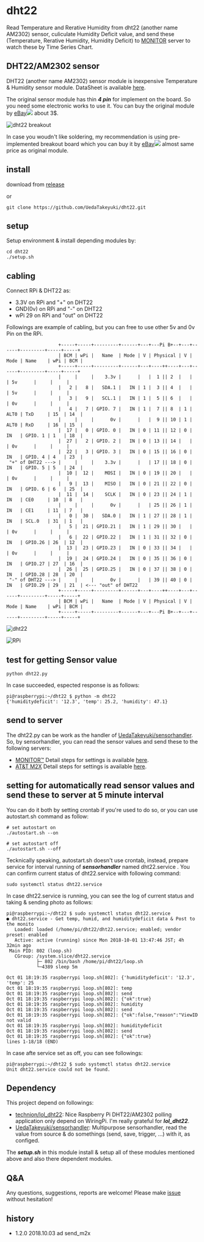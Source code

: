 # dht22
Read Temperature and Rerative Humidity from dht22 (another name AM2302) sensor, culiculate Humidity Deficit value, and send these (Temperature, Rerative Humidity, Humidity Deficit) to [MONITOR](https://monitor.uedasoft.com) server to watch these by Time Series Chart.

## DHT22/AM2302 sensor

DHT22 (another name AM2302) sensor module is inexpensive Temperature & Humidity sensor module. DataSheet is available [here](https://www.sparkfun.com/datasheets/Sensors/Temperature/DHT22.pdf).

The original sensor module has thin ***4 pin*** for implement on the board. So you need some electronic works to use it. You can buy the original module by <a target="_self" href="http://rover.ebay.com/rover/1/711-53200-19255-0/1?icep_ff3=2&pub=5575391936&toolid=10001&campid=5338390482&customid=&icep_item=181922128912&ipn=psmain&icep_vectorid=229466&kwid=902099&mtid=824&kw=lg">eBay</a><img style="text-decoration:none;border:0;padding:0;margin:0;" src="http://rover.ebay.com/roverimp/1/711-53200-19255-0/1?ff3=2&pub=5575391936&toolid=10001&campid=5338390482&customid=&item=181922128912&mpt=[CACHEBUSTER]"> about 3$.

![dht22 breakout](https://4.bp.blogspot.com/-TniTXhOq8Zw/W7LDE7PpiSI/AAAAAAAABZc/D7el9KKklQkqnr0s8TmnpZqqcp7sTU1fwCEwYBhgL/s1600/2018-10-02%2B09.45.28.jpg)

In case you woudn't like soldering, my recommendation is using pre-implemented breakout board which you can buy it by <a target="_self" href="http://rover.ebay.com/rover/1/711-53200-19255-0/1?icep_ff3=2&pub=5575391936&toolid=10001&campid=5338390482&customid=&icep_item=191964438524&ipn=psmain&icep_vectorid=229466&kwid=902099&mtid=824&kw=lg">eBay</a><img style="text-decoration:none;border:0;padding:0;margin:0;" src="http://rover.ebay.com/roverimp/1/711-53200-19255-0/1?ff3=2&pub=5575391936&toolid=10001&campid=5338390482&customid=&item=191964438524&mpt=[CACHEBUSTER]"> almost same price as original module.

## install
download from [release](https://github.com/UedaTakeyuki/dht22/releases)

or 

```
git clone https://github.com/UedaTakeyuki/dht22.git
```

## setup
Setup environment & install depending modules by:

```
cd dht22
./setup.sh 
```

## cabling
Connect RPi & DHT22 as:

- 3.3V on RPi and "+" on DHT22
- GND(0v) on RPi and "-" on DHT22
- wPi 29 on RPi and "out" on DHT22 

Followings are example of cabling, but you can free to use other 5v and 0v Pin on the RPi. 

```
                   +-----+-----+---------+------+---+---Pi B+--+---+------+---------+-----+-----+
                   | BCM | wPi |   Name  | Mode | V | Physical | V | Mode | Name    | wPi | BCM |
                   +-----+-----+---------+------+---+----++----+---+------+---------+-----+-----+
                   |     |     |    3.3v |      |   |  1 || 2  |   |      | 5v      |     |     |
                   |   2 |   8 |   SDA.1 |   IN | 1 |  3 || 4  |   |      | 5v      |     |     |
                   |   3 |   9 |   SCL.1 |   IN | 1 |  5 || 6  |   |      | 0v      |     |     |
                   |   4 |   7 | GPIO. 7 |   IN | 1 |  7 || 8  | 1 | ALT0 | TxD     | 15  | 14  |
                   |     |     |      0v |      |   |  9 || 10 | 1 | ALT0 | RxD     | 16  | 15  |
                   |  17 |   0 | GPIO. 0 |   IN | 0 | 11 || 12 | 0 | IN   | GPIO. 1 | 1   | 18  |
                   |  27 |   2 | GPIO. 2 |   IN | 0 | 13 || 14 |   |      | 0v      |     |     |
                   |  22 |   3 | GPIO. 3 |   IN | 0 | 15 || 16 | 0 | IN   | GPIO. 4 | 4   | 23  |
 "+" of DHT22 ---> |     |     |    3.3v |      |   | 17 || 18 | 0 | IN   | GPIO. 5 | 5   | 24  |
                   |  10 |  12 |    MOSI |   IN | 0 | 19 || 20 |   |      | 0v      |     |     |
                   |   9 |  13 |    MISO |   IN | 0 | 21 || 22 | 0 | IN   | GPIO. 6 | 6   | 25  |
                   |  11 |  14 |    SCLK |   IN | 0 | 23 || 24 | 1 | IN   | CE0     | 10  | 8   |
                   |     |     |      0v |      |   | 25 || 26 | 1 | IN   | CE1     | 11  | 7   |
                   |   0 |  30 |   SDA.0 |   IN | 1 | 27 || 28 | 1 | IN   | SCL.0   | 31  | 1   |
                   |   5 |  21 | GPIO.21 |   IN | 1 | 29 || 30 |   |      | 0v      |     |     |
                   |   6 |  22 | GPIO.22 |   IN | 1 | 31 || 32 | 0 | IN   | GPIO.26 | 26  | 12  |
                   |  13 |  23 | GPIO.23 |   IN | 0 | 33 || 34 |   |      | 0v      |     |     |
                   |  19 |  24 | GPIO.24 |   IN | 0 | 35 || 36 | 0 | IN   | GPIO.27 | 27  | 16  |
                   |  26 |  25 | GPIO.25 |   IN | 0 | 37 || 38 | 0 | IN   | GPIO.28 | 28  | 20  |
 "-" of DHT22 ---> |     |     |      0v |      |   | 39 || 40 | 0 | IN   | GPIO.29 | 29  | 21  | <--- "out" of DHT22
                   +-----+-----+---------+------+---+----++----+---+------+---------+-----+-----+
                   | BCM | wPi |   Name  | Mode | V | Physical | V | Mode | Name    | wPi | BCM |
                   +-----+-----+---------+------+---+---Pi B+--+---+------+---------+-----+-----+
```

![dht22](https://1.bp.blogspot.com/-SufWREq2L5k/W7LP6lOBUqI/AAAAAAAABaM/dLdloQ2Pm7UaXN772V1q0KzBtcuFj87cwCLcBGAs/s1600/2018-10-02%2B10.53.13.jpg)

![RPi](https://4.bp.blogspot.com/-iXRnFPfCA2s/W7LCfHJkjgI/AAAAAAAABZI/LbuQs3p3Y0Mhc_Wac0x8z4vv6wneHboWACEwYBhgL/s1600/2018-10-02%2B09.42.42.jpg)

## test for getting Sensor value

```
python dht22.py
```

In case succeeded, espected response is as follows:

```
pi@raspberrypi:~/dht22 $ python -m dht22
{'humiditydeficit': '12.3', 'temp': 25.2, 'humidity': 47.1}
```

## send to server

The dht22.py can be work as the handler of [UedaTakeyuki/sensorhandler](https://github.com/UedaTakeyuki/sensorhandler). So, by sensorhandler, you can read the sensor values and send these to the following servers:

- [MONITOR™](https://monitor.uedasoft.com/)  Detail steps for settings is available [here](send_monitor.md). 
- [AT&T M2X](https://m2x.att.com/) Detail steps for settings is available [here](send_m2x.md). 


## setting for automatically read sensor values and send these to server at 5 minute interval

You can do it both by setting crontab if you're used to do so, or you can use autostart.sh command as follow:


```
# set autostart on
./autostart.sh --on

# set autostart off
./autostart.sh --off
```

Tecknically speaking, autostart.sh doesn't use crontab, instead, prepare service for interval running of ***sensorhandler*** named dht22.service .
You can confirm current status of dht22.service with following command:

```
sudo systemctl status dht22.service
```

In case dht22.service is running, you can see the log of current status and taking & sending photo as follows:
```
pi@raspberrypi:~/dht22 $ sudo systemctl status dht22.service 
● dht22.service - Get temp, humid, and humiditydeficit data & Post to the monito
   Loaded: loaded (/home/pi/dht22/dht22.service; enabled; vendor preset: enabled
   Active: active (running) since Mon 2018-10-01 13:47:46 JST; 4h 32min ago
 Main PID: 802 (loop.sh)
   CGroup: /system.slice/dht22.service
           ├─ 802 /bin/bash /home/pi/dht22/loop.sh
           └─4389 sleep 5m

Oct 01 18:19:35 raspberrypi loop.sh[802]: {'humiditydeficit': '12.3', 'temp': 25
Oct 01 18:19:35 raspberrypi loop.sh[802]: temp
Oct 01 18:19:35 raspberrypi loop.sh[802]: send
Oct 01 18:19:35 raspberrypi loop.sh[802]: {"ok":true}
Oct 01 18:19:35 raspberrypi loop.sh[802]: humidity
Oct 01 18:19:35 raspberrypi loop.sh[802]: send
Oct 01 18:19:35 raspberrypi loop.sh[802]: {"ok":false,"reason":"ViewID not valid
Oct 01 18:19:35 raspberrypi loop.sh[802]: humiditydeficit
Oct 01 18:19:35 raspberrypi loop.sh[802]: send
Oct 01 18:19:35 raspberrypi loop.sh[802]: {"ok":true}
lines 1-18/18 (END)
```

In case afte service set as off, you can see followings:
```
pi@raspberrypi:~/dht22 $ sudo systemctl status dht22.service
Unit dht22.service could not be found.
```

## Dependency
This project depend on followings:

- [technion/lol_dht22](https://github.com/technion/lol_dht22): Nice Raspberry Pi DHT22/AM2302 polling application only depend on WiringPi. I'm really grateful for ***lol_dht22***.
- [UedaTakeyuki/sensorhandler](https://github.com/UedaTakeyuki/sensorhandler): Multipurpose sensorhandler, read the value from source & do somethings (send, save, trigger, ...) with it, as configed.

The ***setup.sh*** in this module install & setup all of these modules mentioned above and also there dependent modules.

## Q&A
Any questions, suggestions, reports are welcome! Please make [issue](https://github.com/UedaTakeyuki/dht22/issues) without hesitation! 

## history
- 1.2.0  2018.10.03  ad send_m2x
